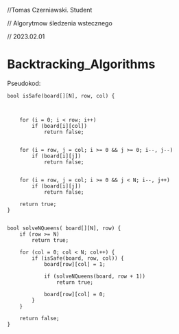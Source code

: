 //Tomas Czerniawski. Student

// Algorytmow śledzenia wstecznego

// 2023.02.01

# Backtracking_Algorithms 

Pseudokod:

```
bool isSafe(board[][N], row, col) {
  

  
    for (i = 0; i < row; i++)
        if (board[i][col])
            return false;

 
    for (i = row, j = col; i >= 0 && j >= 0; i--, j--)
        if (board[i][j])
            return false;

  
    for (i = row, j = col; i >= 0 && j < N; i--, j++)
        if (board[i][j])
            return false;

    return true;
}


bool solveNQueens( board[][N], row) {
    if (row >= N)
        return true;

    for (col = 0; col < N; col++) {
        if (isSafe(board, row, col)) {
            board[row][col] = 1;

            if (solveNQueens(board, row + 1))
                return true;

            board[row][col] = 0;
        }
    }

    return false;
}

```
